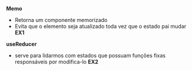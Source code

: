 **Memo**
* Retorna um componente memorizado
* Evita que o elemento seja atualizado toda vez que o estado pai mudar
__EX1__

**useReducer**
* serve para lidarmos com estados que possuam funções fixas responsáveis por modifica-lo
__EX2__
